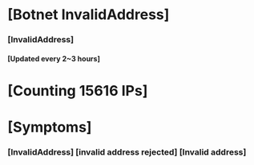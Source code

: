 # [Botnet InvalidAddress]
### [InvalidAddress]
#### [Updated every 2~3 hours]

# [Counting 15616 IPs]

# [Symptoms] 

###   [InvalidAddress] [invalid address rejected] [Invalid address]
